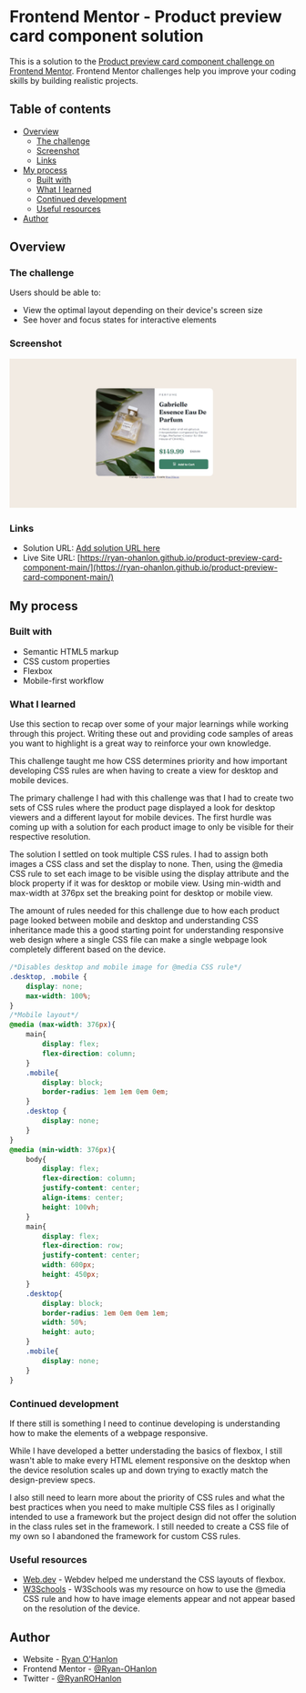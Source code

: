# Frontend Mentor - Product preview card component solution

This is a solution to the [Product preview card component challenge on Frontend Mentor](https://www.frontendmentor.io/challenges/product-preview-card-component-GO7UmttRfa). Frontend Mentor challenges help you improve your coding skills by building realistic projects. 

## Table of contents

- [Overview](#overview)
  - [The challenge](#the-challenge)
  - [Screenshot](#screenshot)
  - [Links](#links)
- [My process](#my-process)
  - [Built with](#built-with)
  - [What I learned](#what-i-learned)
  - [Continued development](#continued-development)
  - [Useful resources](#useful-resources)
- [Author](#author)

## Overview

### The challenge

Users should be able to:

- View the optimal layout depending on their device's screen size
- See hover and focus states for interactive elements

### Screenshot

![screenshot](./screenshot.jpeg)

### Links

- Solution URL: [Add solution URL here](https://your-solution-url.com)
- Live Site URL: [https://ryan-ohanlon.github.io/product-preview-card-component-main/](https://ryan-ohanlon.github.io/product-preview-card-component-main/)

## My process

### Built with

- Semantic HTML5 markup
- CSS custom properties
- Flexbox
- Mobile-first workflow

### What I learned

Use this section to recap over some of your major learnings while working through this project. Writing these out and providing code samples of areas you want to highlight is a great way to reinforce your own knowledge.

This challenge taught me how CSS determines priority and how important developing CSS rules are when having to create a view for desktop and mobile devices.

The primary challenge I had with this challenge was that I had to create two sets of CSS rules where the product page displayed a look for desktop viewers and a different layout for mobile devices. The first hurdle was coming up with a solution for each product image to only be visible for their respective resolution.

The solution I settled on took multiple CSS rules. I had to assign both images a CSS class and set the display to none. Then, using the @media CSS rule to set each image to be visible using the display attribute and the block property if it was for desktop or mobile view. Using min-width and max-width at 376px set the breaking point for desktop or mobile view.

The amount of rules needed for this challenge due to how each product page looked between mobile and desktop and understanding CSS inheritance made this a good starting point for understanding responsive web design where a single CSS file can make a single webpage look completely different based on the device.

```css
/*Disables desktop and mobile image for @media CSS rule*/
.desktop, .mobile {
    display: none;
    max-width: 100%;
}
/*Mobile layout*/
@media (max-width: 376px){
    main{
        display: flex;
        flex-direction: column;
    }
    .mobile{
        display: block;
        border-radius: 1em 1em 0em 0em;
    }
    .desktop {
        display: none;
    }
}
@media (min-width: 376px){
    body{
        display: flex;
        flex-direction: column;
        justify-content: center;
        align-items: center;
        height: 100vh;
    }
    main{
        display: flex;
        flex-direction: row;
        justify-content: center;
        width: 600px;
        height: 450px;
    }
    .desktop{
        display: block;
        border-radius: 1em 0em 0em 1em;
        width: 50%;
        height: auto;
    }
    .mobile{
        display: none;
    }
}
```

### Continued development

If there still is something I need to continue developing is understanding how to make the elements of a webpage responsive.

While I have developed a better understading the basics of flexbox, I still wasn't able to make every HTML element responsive on the desktop when the device resolution scales up and down trying to exactly match the design-preview specs.

I also still need to learn more about the priority of CSS rules and what the best practices when you need to make multiple CSS files as I originally intended to use a framework but the project design did not offer the solution in the class rules set in the framework. I still needed to create a CSS file of my own so I abandoned the framework for custom CSS rules.

### Useful resources

- [Web.dev](https://web.dev/learn/css/) - Webdev helped me understand the CSS layouts of flexbox.
- [W3Schools](https://www.w3schools.com/css/default.asp) - W3Schools was my resource on how to use the @media CSS rule and how to have image elements appear and not appear based on the resolution of the device.

## Author

- Website - [Ryan O'Hanlon](https://ryan-ohanlon.github.io/)
- Frontend Mentor - [@Ryan-OHanlon](https://www.frontendmentor.io/profile/Ryan-OHanlon)
- Twitter - [@RyanROHanlon](https://x.com/RyanROHanlon)
